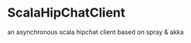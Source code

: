 ScalaHipChatClient
==================

an asynchronous scala hipchat client based on spray &amp; akka
